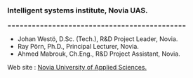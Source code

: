 ### Intelligent systems institute, Novia UAS.
============================================

- Johan Westö, D.Sc. (Tech.), R&D Project Leader, Novia.
- Ray Pörn, Ph.D., Principal Lecturer, Novia.
- Ahmed Mabrouk, Ch.Eng., R&D Project Assistant, Novia.

Web site : [Novia University of Applied Sciences.](https://www.novia.fi/)
